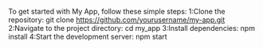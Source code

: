 To get started with My App, follow these simple steps:
1:Clone the repository: 
git clone https://github.com/yourusername/my-app.git
2:Navigate to the project directory:
cd my_app
3:Install dependencies:
npm install
4:Start the development server:
npm start
